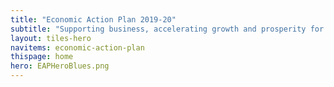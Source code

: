 ```yaml
---
title: "Economic Action Plan 2019-20"
subtitle: "Supporting business, accelerating growth and prosperity for all."
layout: tiles-hero
navitems: economic-action-plan
thispage: home
hero: EAPHeroBlues.png
---
```

